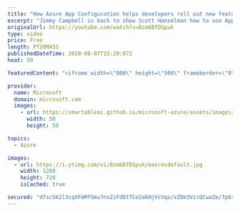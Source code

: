 ```yaml
---
title: "How Azure App Configuration helps developers roll out new features | Azure Friday"
excerpt: "Jimmy Campbell is back to show Scott Hanselman how to use App Configuration for feature management. Traditionally, shipping a new application feature requires a complete redeployment of the application itself, and testing a feature often requires multiple deployments of the application. Now you can use"
originalUrl: https://youtube.com/watch?v=Bzm6BfDSpuk
type: video
price: Free
length: PT20M45S
publishedDateTime: 2020-08-07T15:20:07Z
heat: 50

featuredContent: "<iframe width=\"800\" height=\"500\" frameborder=\"0\" src=\"https://www.youtube.com/embed/Bzm6BfDSpuk\" allow=\"accelerometer; autoplay; encrypted-media; gyroscope; picture-in-picture\" allowfullscreen></iframe>"

provider:
  name: Microsoft
  domain: microsoft.com
  images:
    - url: https://smartableai.github.io/microsoft-azure/assets/images/organizations/microsoft.com-50x50.jpg
      width: 50
      height: 50

topics:
  - Azure

images:
  - url: https://i.ytimg.com/vi/Bzm6BfDSpuk/maxresdefault.jpg
    width: 1280
    height: 720
    isCached: true

secured: "d7scSK2l3cqXFmMfGmu7nsZiFdDtTCe2akHjVcVqu/xZOm3VzcQCwaZe/7p6rKaRilV0HHzTRkvCiSaBrpVMGZQcGuIlVDIG2S0X0b3HRHUYc89RKZejBIjxoxJGBoBILjZmI3kxSoAqVZhRkX4gvzYpb20esUoy+ItpR3ZaPRoxbW6m6rsuWpA9kdUoUCTKlo95dX7yuPtACSd7mg4rM6wTaGGz6zAzS3TPry1+GPeUuJTi8/uWkYoVtSJUZxiaIEu0ShGx6gJn4Znaum57QwyQdoTHUfa5yxjeMaQF0IoBWjuyctjpsGSqxM3kvQFMSsdQf8qvzaVFt7sktyYdHKnixIZOkRpVJMUZueOvukzX3ldeIR8su4idLiJo3m4knf96IZfCy1MF/Qn6GtPNjsMLMXY3gVh+WNgwJ+JukFk=;tFNDnmBm1P04wbDCko5p5A=="
---
```


